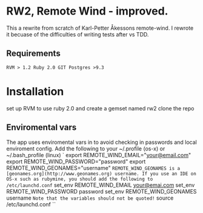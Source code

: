 RW2, Remote Wind - improved.
============================

This a rewrite from scratch of Karl-Petter Åkessons remote-wind. I rewrote it becuase of the difficulties of writing tests
after vs TDD.


Requirements
------------
``
RVM > 1.2
Ruby 2.0
GIT
Postgres >9.3
``

Installation
============
set up RVM to use ruby 2.0 and create a gemset named rw2
clone the repo

Enviromental vars
------------
The app uses enviromental vars in to avoid checking in passwords and local enviroment config.
Add the following to your ~/.profile (os-x) or  ~/.bash_profile (linux)
`
export REMOTE_WIND_EMAIL="your@email.com"
export REMOTE_WIND_PASSWORD="password"
export REMOTE_WIND_GEONAMES="username"
``
REMOTE_WIND_GEONAMES is a [geonames.org](http://www.geonames.org) username.
If you use an IDE on OS-x such as rubymine, you should add the following to /etc/launchd.conf
``
set_env REMOTE_WIND_EMAIL your@emai.com
set_env REMOTE_WIND_PASSWORD password
set_env REMOTE_WIND_GEONAMES username
``
Note that the variables should not be quoted!
``
source /etc/launchd.conf
``




